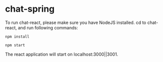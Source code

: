 # chat-spring

To run chat-react, please make sure you have NodeJS installed. 
cd to chat-react, and run following commands:

`npm install`

`npm start`

The react application will start on localhost:3000||3001.